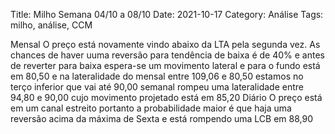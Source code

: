Title: Milho Semana 04/10 a 08/10
Date: 2021-10-17
Category: Análise
Tags: milho, análise, CCM



Mensal
O preço está novamente vindo abaixo da LTA pela segunda vez. As chances de haver uuma reversão para tendência de baixa é de 40% e antes de reverter para baixa espera-se um movimento lateral e para  o fundo está em 80,50 e na lateralidade do mensal entre 109,06 e 80,50 estamos no terço inferior que vai até 90,00
semanal
rompeu uma lateralidade entre 94,80 e 90,00 cujo movimento projetado está em 85,20
Diário
O preço está em um canal estreito portanto a probabilidade maior é que haja uma reversão acima da máxima de Sexta e está rompendo uma LCB em 88,90
